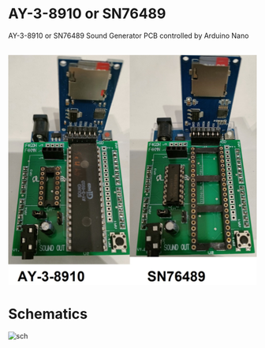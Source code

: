 # AY-3-8910 or SN76489
AY-3-8910 or SN76489 Sound Generator PCB controlled by Arduino Nano<BR><BR>


![interface](images/compil.jpg "interface")

# Schematics
![sch](images/carte_AY.png "board")

